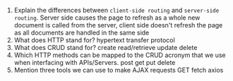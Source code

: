 1.  Explain the differences between `client-side routing` and `server-side routing`.
        Server side causes the page to refresh as a whole new document is called from the server, client side doesn't refresh the page as all documents are handled in the same side
1.  What does HTTP stand for?
        hypertext transfer protocol
1.  What does CRUD stand for?
        create read/retrieve update delete
1.  Which HTTP methods can be mapped to the CRUD acronym that we use when interfacing with APIs/Servers.
        post get put delete
1.  Mention three tools we can use to make AJAX requests
        GET fetch axios